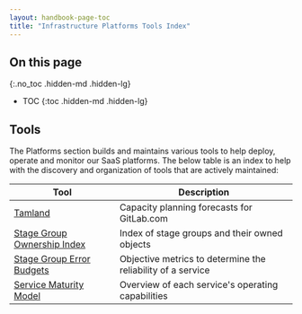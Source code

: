 ```yaml
---
layout: handbook-page-toc
title: "Infrastructure Platforms Tools Index"
---
```



## On this page
{:.no_toc .hidden-md .hidden-lg}

- TOC
{:toc .hidden-md .hidden-lg}

## Tools

The Platforms section builds and maintains various tools to help deploy, operate and monitor our SaaS platforms. The below table is an index to help with the discovery and organization of tools that are actively maintained:

| Tool                                                                                                           | Description                                                  |
|----------------------------------------------------------------------------------------------------------------|--------------------------------------------------------------|
| [Tamland](https://gitlab-com.gitlab.io/gl-infra/tamland/intro.html)                                            | Capacity planning forecasts for GitLab.com                |
| [Stage Group Ownership Index](https://gitlab-com.gitlab.io/gl-infra/platform/stage-groups-index/)              | Index of stage groups and their owned objects                |
| [Stage Group Error Budgets](https://dashboards.gitlab.net/dashboards/f/stage-groups/stage-groups)              | Objective metrics to determine the reliability of a service |
| [Service Maturity Model](https://about.gitlab.com/handbook/engineering/infrastructure/service-maturity-model/) | Overview of each service's operating capabilities            |
